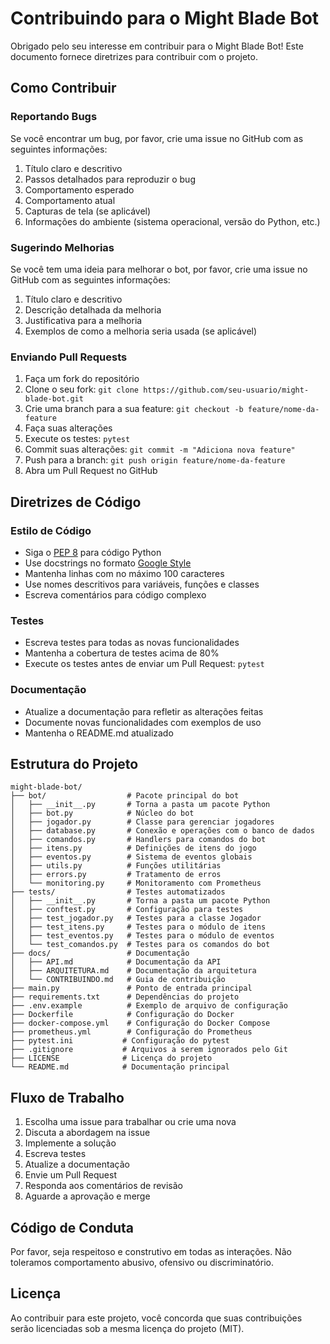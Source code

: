 # Contribuindo para o Might Blade Bot

Obrigado pelo seu interesse em contribuir para o Might Blade Bot! Este documento fornece diretrizes para contribuir com o projeto.

## Como Contribuir

### Reportando Bugs

Se você encontrar um bug, por favor, crie uma issue no GitHub com as seguintes informações:

1. Título claro e descritivo
2. Passos detalhados para reproduzir o bug
3. Comportamento esperado
4. Comportamento atual
5. Capturas de tela (se aplicável)
6. Informações do ambiente (sistema operacional, versão do Python, etc.)

### Sugerindo Melhorias

Se você tem uma ideia para melhorar o bot, por favor, crie uma issue no GitHub com as seguintes informações:

1. Título claro e descritivo
2. Descrição detalhada da melhoria
3. Justificativa para a melhoria
4. Exemplos de como a melhoria seria usada (se aplicável)

### Enviando Pull Requests

1. Faça um fork do repositório
2. Clone o seu fork: `git clone https://github.com/seu-usuario/might-blade-bot.git`
3. Crie uma branch para a sua feature: `git checkout -b feature/nome-da-feature`
4. Faça suas alterações
5. Execute os testes: `pytest`
6. Commit suas alterações: `git commit -m "Adiciona nova feature"`
7. Push para a branch: `git push origin feature/nome-da-feature`
8. Abra um Pull Request no GitHub

## Diretrizes de Código

### Estilo de Código

- Siga o [PEP 8](https://www.python.org/dev/peps/pep-0008/) para código Python
- Use docstrings no formato [Google Style](https://google.github.io/styleguide/pyguide.html#38-comments-and-docstrings)
- Mantenha linhas com no máximo 100 caracteres
- Use nomes descritivos para variáveis, funções e classes
- Escreva comentários para código complexo

### Testes

- Escreva testes para todas as novas funcionalidades
- Mantenha a cobertura de testes acima de 80%
- Execute os testes antes de enviar um Pull Request: `pytest`

### Documentação

- Atualize a documentação para refletir as alterações feitas
- Documente novas funcionalidades com exemplos de uso
- Mantenha o README.md atualizado

## Estrutura do Projeto

```
might-blade-bot/
├── bot/                  # Pacote principal do bot
│   ├── __init__.py       # Torna a pasta um pacote Python
│   ├── bot.py            # Núcleo do bot
│   ├── jogador.py        # Classe para gerenciar jogadores
│   ├── database.py       # Conexão e operações com o banco de dados
│   ├── comandos.py       # Handlers para comandos do bot
│   ├── itens.py          # Definições de itens do jogo
│   ├── eventos.py        # Sistema de eventos globais
│   ├── utils.py          # Funções utilitárias
│   ├── errors.py         # Tratamento de erros
│   └── monitoring.py     # Monitoramento com Prometheus
├── tests/                # Testes automatizados
│   ├── __init__.py       # Torna a pasta um pacote Python
│   ├── conftest.py       # Configuração para testes
│   ├── test_jogador.py   # Testes para a classe Jogador
│   ├── test_itens.py     # Testes para o módulo de itens
│   ├── test_eventos.py   # Testes para o módulo de eventos
│   └── test_comandos.py  # Testes para os comandos do bot
├── docs/                 # Documentação
│   ├── API.md            # Documentação da API
│   ├── ARQUITETURA.md    # Documentação da arquitetura
│   └── CONTRIBUINDO.md   # Guia de contribuição
├── main.py               # Ponto de entrada principal
├── requirements.txt      # Dependências do projeto
├── .env.example          # Exemplo de arquivo de configuração
├── Dockerfile            # Configuração do Docker
├── docker-compose.yml    # Configuração do Docker Compose
├── prometheus.yml        # Configuração do Prometheus
├── pytest.ini           # Configuração do pytest
├── .gitignore           # Arquivos a serem ignorados pelo Git
├── LICENSE              # Licença do projeto
└── README.md            # Documentação principal
```

## Fluxo de Trabalho

1. Escolha uma issue para trabalhar ou crie uma nova
2. Discuta a abordagem na issue
3. Implemente a solução
4. Escreva testes
5. Atualize a documentação
6. Envie um Pull Request
7. Responda aos comentários de revisão
8. Aguarde a aprovação e merge

## Código de Conduta

Por favor, seja respeitoso e construtivo em todas as interações. Não toleramos comportamento abusivo, ofensivo ou discriminatório.

## Licença

Ao contribuir para este projeto, você concorda que suas contribuições serão licenciadas sob a mesma licença do projeto (MIT). 